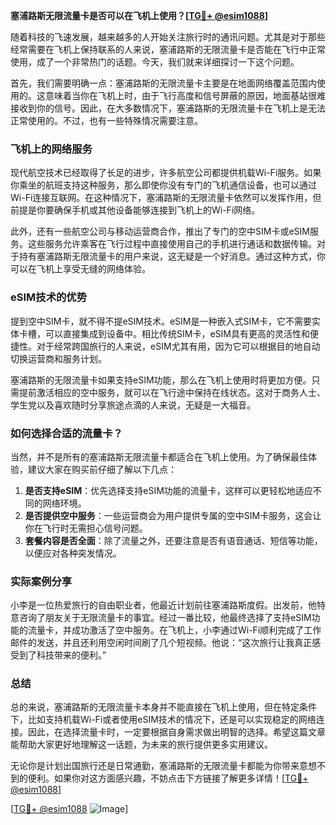 **塞浦路斯无限流量卡是否可以在飞机上使用？[[TG💪+ @esim1088](https://t.me/s/esim1088)]**

随着科技的飞速发展，越来越多的人开始关注旅行时的通讯问题。尤其是对于那些经常需要在飞机上保持联系的人来说，塞浦路斯的无限流量卡是否能在飞行中正常使用，成了一个非常热门的话题。今天，我们就来详细探讨一下这个问题。

首先，我们需要明确一点：塞浦路斯的无限流量卡主要是在地面网络覆盖范围内使用的。这意味着当你在飞机上时，由于飞行高度和信号屏蔽的原因，地面基站很难接收到你的信号。因此，在大多数情况下，塞浦路斯的无限流量卡在飞机上是无法正常使用的。不过，也有一些特殊情况需要注意。

### 飞机上的网络服务

现代航空技术已经取得了长足的进步，许多航空公司都提供机载Wi-Fi服务。如果你乘坐的航班支持这种服务，那么即使你没有专门的飞机通信设备，也可以通过Wi-Fi连接互联网。在这种情况下，塞浦路斯的无限流量卡依然可以发挥作用，但前提是你要确保手机或其他设备能够连接到飞机上的Wi-Fi网络。

此外，还有一些航空公司与移动运营商合作，推出了专门的空中SIM卡或eSIM服务。这些服务允许乘客在飞行过程中直接使用自己的手机进行通话和数据传输。对于持有塞浦路斯无限流量卡的用户来说，这无疑是一个好消息。通过这种方式，你可以在飞机上享受无缝的网络体验。

### eSIM技术的优势

提到空中SIM卡，就不得不提eSIM技术。eSIM是一种嵌入式SIM卡，它不需要实体卡槽，可以直接集成到设备中。相比传统SIM卡，eSIM具有更高的灵活性和便捷性。对于经常跨国旅行的人来说，eSIM尤其有用，因为它可以根据目的地自动切换运营商和服务计划。

塞浦路斯的无限流量卡如果支持eSIM功能，那么在飞机上使用时将更加方便。只需提前激活相应的空中服务，就可以在飞行途中保持在线状态。这对于商务人士、学生党以及喜欢随时分享旅途点滴的人来说，无疑是一大福音。

### 如何选择合适的流量卡？

当然，并不是所有的塞浦路斯无限流量卡都适合在飞机上使用。为了确保最佳体验，建议大家在购买前仔细了解以下几点：

1. **是否支持eSIM**：优先选择支持eSIM功能的流量卡，这样可以更轻松地适应不同的网络环境。
2. **是否提供空中服务**：一些运营商会为用户提供专属的空中SIM卡服务，这会让你在飞行时无需担心信号问题。
3. **套餐内容是否全面**：除了流量之外，还要注意是否有语音通话、短信等功能，以便应对各种突发情况。

### 实际案例分享

小李是一位热爱旅行的自由职业者，他最近计划前往塞浦路斯度假。出发前，他特意咨询了朋友关于无限流量卡的事宜。经过一番比较，他最终选择了支持eSIM功能的流量卡，并成功激活了空中服务。在飞机上，小李通过Wi-Fi顺利完成了工作邮件的发送，并且还利用空闲时间刷了几个短视频。他说：“这次旅行让我真正感受到了科技带来的便利。”

### 总结

总的来说，塞浦路斯的无限流量卡本身并不能直接在飞机上使用，但在特定条件下，比如支持机载Wi-Fi或者使用eSIM技术的情况下，还是可以实现稳定的网络连接。因此，在选择流量卡时，一定要根据自身需求做出明智的选择。希望这篇文章能帮助大家更好地理解这一话题，为未来的旅行提供更多实用建议。

无论你是计划出国旅行还是日常通勤，塞浦路斯的无限流量卡都能为你带来意想不到的便利。如果你对这方面感兴趣，不妨点击下方链接了解更多详情！[[TG💪+ @esim1088](https://t.me/s/esim1088)]

[[TG💪+ @esim1088](https://t.me/s/esim1088) ![Image](https://i.postimg.cc/4NQfJmqS/Snipaste-2025-05-13-00-14-12.png)]